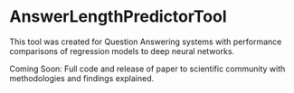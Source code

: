 # AnswerLengthPredictorTool
This tool was created for Question Answering systems with performance comparisons of regression models to deep neural networks.

Coming Soon: Full code and release of paper to scientific community with methodologies and findings explained.
